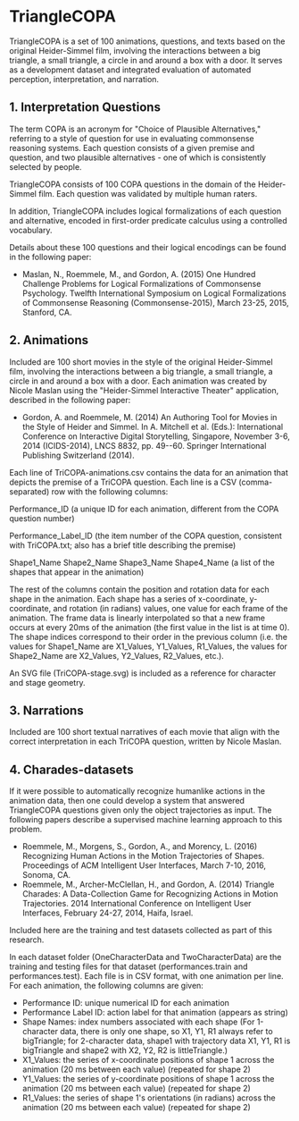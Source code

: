 TriangleCOPA
============
TriangleCOPA is a set of 100 animations, questions, and texts based on the original Heider-Simmel film, involving the interactions between a big triangle, a small triangle, a circle in and around a box with a door. It serves as a development dataset and integrated evaluation of automated perception, interpretation, and narration. 

## 1. Interpretation Questions

The term COPA is an acronym for "Choice of Plausible Alternatives," referring to a style of question for use in evaluating commonsense reasoning systems. Each question consists of a given premise and question, and two plausible alternatives - one of which is consistently selected by people. 

TriangleCOPA consists of 100 COPA questions in the domain of the Heider-Simmel film. Each question was validated by multiple human raters.

In addition, TriangleCOPA includes logical formalizations of each question and alternative, encoded in first-order predicate calculus using a controlled vocabulary. 

Details about these 100 questions and their logical encodings can be found in the following paper:

* Maslan, N., Roemmele, M., and Gordon, A. (2015) One Hundred Challenge Problems for Logical Formalizations of Commonsense Psychology. Twelfth International Symposium on Logical Formalizations of Commonsense Reasoning (Commonsense-2015), March 23-25, 2015, Stanford, CA.

## 2. Animations

Included are 100 short movies in the style of the original Heider-Simmel film, involving the interactions between a big triangle, a small triangle, a circle in and around a box with a door. Each animation was created by Nicole Maslan using the "Heider-Simmel Interactive Theater" application, described in the following paper:

* Gordon, A. and Roemmele, M. (2014) An Authoring Tool for Movies in the Style of Heider and Simmel. In A. Mitchell et al. (Eds.): International Conference on Interactive Digital Storytelling, Singapore, November 3-6, 2014 (ICIDS-2014), LNCS 8832, pp. 49--60. Springer International Publishing Switzerland (2014).
 
Each line of TriCOPA-animations.csv contains the data for an animation that depicts the premise of a TriCOPA question. Each line is a CSV (comma-separated) row with the following columns:

Performance_ID (a unique ID for each animation, different from the COPA question number)

Performance_Label_ID (the item number of the COPA question, consistent with TriCOPA.txt; also has a brief title describing the premise)

Shape1_Name Shape2_Name Shape3_Name Shape4_Name	(a list of the shapes that appear in the animation)

The rest of the columns contain the position and rotation data for each shape in the animation. Each shape has a series of x-coordinate, y-coordinate, and rotation (in radians) values, one value for each frame of the animation. The frame data is linearly interpolated so that a new frame occurs at every 20ms of the animation (the first value in the list is at time 0). The shape indices correspond to their order in the previous column (i.e. the values for Shape1_Name are X1_Values, Y1_Values, R1_Values, the values for Shape2_Name are X2_Values, Y2_Values, R2_Values, etc.).

An SVG file (TriCOPA-stage.svg) is included as a reference for character and stage geometry.

## 3. Narrations

Included are 100 short textual narratives of each movie that align with the correct interpretation in each TriCOPA question, written by Nicole Maslan.


## 4. Charades-datasets

If it were possible to automatically recognize humanlike actions in the animation data, then one could develop a system that answered TriangleCOPA questions given only the object trajectories as input. The following papers describe a supervised machine learning approach to this problem.

* Roemmele, M., Morgens, S., Gordon, A., and Morency, L. (2016) Recognizing Human Actions in the Motion Trajectories of Shapes. Proceedings of ACM Intelligent User Interfaces, March 7-10, 2016, Sonoma, CA.
* Roemmele, M., Archer-McClellan, H., and Gordon, A. (2014) Triangle Charades: A Data-Collection Game for Recognizing Actions in Motion Trajectories. 2014 International Conference on Intelligent User Interfaces, February 24-27, 2014, Haifa, Israel.

Included here are the training and test datasets collected as part of this research.

In each dataset folder (OneCharacterData and TwoCharacterData) are the training and testing files for that dataset (performances.train and performances.test). Each file is in CSV format, with one animation per line. For each animation, the following columns are given:

* Performance ID: unique numerical ID for each animation
* Performance Label ID: action label for that animation (appears as string)
* Shape Names: index numbers associated with each shape (For 1-character data, there is only one shape, so X1, Y1, R1 always refer to bigTriangle; for 2-character data, shape1 with trajectory data X1, Y1, R1 is bigTriangle and shape2 with X2, Y2, R2 is littleTriangle.)
* X1_Values: the series of x-coordinate positions of shape 1 across the animation (20 ms between each value) (repeated for shape 2)
* Y1_Values: the series of y-coordinate positions of shape 1 across the animation (20 ms between each value) (repeated for shape 2)
* R1_Values: the series of shape 1's orientations (in radians) across the animation (20 ms between each value) (repeated for shape 2)


